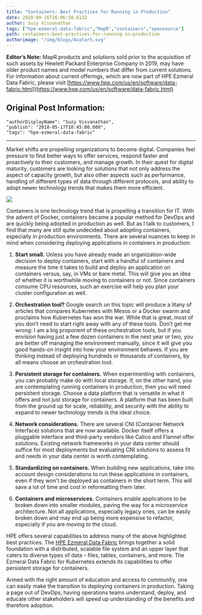 ```yaml
---
title: "Containers: Best Practices for Running in Production"
date: 2020-09-16T16:06:50.613Z
author: Suzy Visvanathan 
tags: ["hpe-ezmeral-data-fabric","MapR","containers","opensource"]
path: containers-best-practices-for-running-in-production
authorimage: "/img/blogs/Avatar5.svg"
---
```

**Editor’s Note:** MapR products and solutions sold prior to the acquisition of such assets by Hewlett Packard Enterprise Company in 2019, may have older product names and model numbers that differ from current solutions. For information about current offerings, which are now part of HPE Ezmeral Data Fabric, please visit [https://www.hpe.com/us/en/software/data-fabric.html](https://www.hpe.com/us/en/software/data-fabric.html)

## Original Post Information:
```
"authorDisplayName": "Suzy Visvanathan",
"publish": "2018-05-17T10:45:00.000",
"tags": "hpe-ezmeral-data-fabric"
```
---

Market shifts are propelling organizations to become digital. Companies feel pressure to find better ways to offer services, respond faster and proactively to their customers, and manage growth. In their quest for digital maturity, customers are looking for solutions that not only address the aspect of capacity growth, but also other aspects such as performance, handling of different types of data through different protocols, and ability to adopt newer technology trends that makes them more efficient.

![](https://hpe-developer-portal.s3.amazonaws.com/uploads/media/2020/9/containers-wide-1600290064568.png)

Containers is one technology trend that is propelling a transition for IT. With the advent of Docker, containers became a popular method for DevOps and are quickly being adopted in production as well. But as I talk to customers, I find that many are still quite undecided about adopting containers, especially in production environments. There are several nuances to keep in mind when considering deploying applications in containers in production:

1.  **Start small.**  Unless you have already made an organization-wide decision to deploy containers, start with a handful of containers and measure the time it takes to build and deploy an application on containers versus, say, in VMs or bare metal. This will give you an idea of whether it is worthwhile moving to containers or not. Since containers consume CPU resources, such an exercise will help you plan your cluster configuration as well.

2.  **Orchestration tool?** Google search on this topic will produce a litany of articles that compares Kubernetes with Mesos or a Docker swarm and proclaims how Kubernetes has won the war. While that is great, most of you don’t need to start right away with any of these tools. Don’t get me wrong: I am a big proponent of these orchestration tools, but if you envision having just a few dozen containers in the next year or two, you are better off managing the environment manually, since it will give you good hands-on insight into how your environment behaves. If you are thinking instead of deploying hundreds or thousands of containers, by all means choose an orchestration tool.

3.  **Persistent storage for containers.**  When experimenting with containers, you can probably make do with local storage. If, on the other hand, you are contemplating running containers in production, then you will need persistent storage. Choose a data platform that is versatile in what it offers and not just storage for containers. A platform that has been built from the ground up for scale, reliability, and security with the ability to expand to newer technology trends is the ideal choice.

4.  **Network considerations.**  There are several CNI (Container Network Interface) solutions that are now available. Docker itself offers a pluggable interface and third-party vendors like Calico and Flannel offer solutions. Existing network frameworks in your data center should suffice for most deployments but evaluating CNI solutions to assess fit and needs in your data center is worth contemplating.

5.  **Standardizing on containers.** When building new applications, take into account design considerations to run these applications in containers, even if they won’t be deployed as containers in the short term. This will save a lot of time and cost in reformatting them later.

6.  **Containers and microservices.** Containers enable applications to be broken down into smaller modules, paving the way for a microservice architecture. Not all applications, especially legacy ones, can be easily broken down and may end up being more expensive to refactor, especially if you are moving to the cloud.

HPE offers several capabilities to address many of the above highlighted best practices. The [HPE Ezmeral Data Fabric](https://www.hpe.com/us/en/software/data-fabric.html) brings together a solid foundation with a distributed, scalable file system and an upper layer that caters to diverse types of data – files, tables, containers, and more. The Ezmeral Data Fabric for Kubernetes extends its capabilities to offer persistent storage for containers.

Armed with the right amount of education and access to community, one can easily make the transition to deploying containers in production. Taking a page out of DevOps, having operations teams understand, deploy, and educate other stakeholders will speed up understanding of the benefits and therefore adoption.